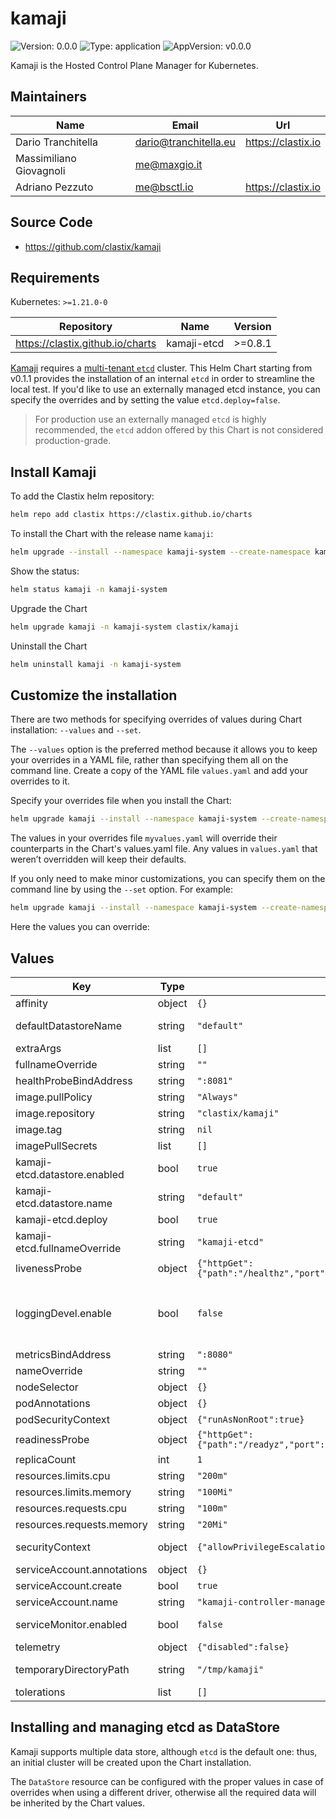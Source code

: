 # kamaji

![Version: 0.0.0](https://img.shields.io/badge/Version-0.0.0-informational?style=flat-square) ![Type: application](https://img.shields.io/badge/Type-application-informational?style=flat-square) ![AppVersion: v0.0.0](https://img.shields.io/badge/AppVersion-v0.0.0-informational?style=flat-square)

Kamaji is the Hosted Control Plane Manager for Kubernetes.

## Maintainers

| Name | Email | Url |
| ---- | ------ | --- |
| Dario Tranchitella | <dario@tranchitella.eu> | <https://clastix.io> |
| Massimiliano Giovagnoli | <me@maxgio.it> |  |
| Adriano Pezzuto | <me@bsctl.io> | <https://clastix.io> |

## Source Code

* <https://github.com/clastix/kamaji>

## Requirements

Kubernetes: `>=1.21.0-0`

| Repository | Name | Version |
|------------|------|---------|
| https://clastix.github.io/charts | kamaji-etcd | >=0.8.1 |

[Kamaji](https://github.com/clastix/kamaji) requires a [multi-tenant `etcd`](https://github.com/clastix/kamaji-internal/blob/master/deploy/getting-started-with-kamaji.md#setup-internal-multi-tenant-etcd) cluster.
This Helm Chart starting from v0.1.1 provides the installation of an internal `etcd` in order to streamline the local test. If you'd like to use an externally managed etcd instance, you can specify the overrides and by setting the value `etcd.deploy=false`.

> For production use an externally managed `etcd` is highly recommended, the `etcd` addon offered by this Chart is not considered production-grade.

## Install Kamaji
To add the Clastix helm repository:

```bash
helm repo add clastix https://clastix.github.io/charts
```

To install the Chart with the release name `kamaji`:

```bash
helm upgrade --install --namespace kamaji-system --create-namespace kamaji clastix/kamaji
```

Show the status:
```bash
helm status kamaji -n kamaji-system
```

Upgrade the Chart

```bash
helm upgrade kamaji -n kamaji-system clastix/kamaji
```

Uninstall the Chart

```bash
helm uninstall kamaji -n kamaji-system
```

## Customize the installation

There are two methods for specifying overrides of values during Chart installation: `--values` and `--set`.

The `--values` option is the preferred method because it allows you to keep your overrides in a YAML file, rather than specifying them all on the command line. Create a copy of the YAML file `values.yaml` and add your overrides to it.

Specify your overrides file when you install the Chart:

```bash
helm upgrade kamaji --install --namespace kamaji-system --create-namespace clastix/kamaji --values myvalues.yaml
```

The values in your overrides file `myvalues.yaml` will override their counterparts in the Chart's values.yaml file. Any values in `values.yaml` that weren’t overridden will keep their defaults.

If you only need to make minor customizations, you can specify them on the command line by using the `--set` option. For example:

```bash
helm upgrade kamaji --install --namespace kamaji-system --create-namespace clastix/kamaji --set etcd.deploy=false
```

Here the values you can override:

## Values

| Key | Type | Default | Description |
|-----|------|---------|-------------|
| affinity | object | `{}` | Kubernetes affinity rules to apply to Kamaji controller pods |
| defaultDatastoreName | string | `"default"` | If specified, all the Kamaji instances with an unassigned DataStore will inherit this default value. |
| extraArgs | list | `[]` | A list of extra arguments to add to the kamaji controller default ones |
| fullnameOverride | string | `""` |  |
| healthProbeBindAddress | string | `":8081"` | The address the probe endpoint binds to. (default ":8081") |
| image.pullPolicy | string | `"Always"` |  |
| image.repository | string | `"clastix/kamaji"` | The container image of the Kamaji controller. |
| image.tag | string | `nil` | Overrides the image tag whose default is the chart appVersion. |
| imagePullSecrets | list | `[]` |  |
| kamaji-etcd.datastore.enabled | bool | `true` |  |
| kamaji-etcd.datastore.name | string | `"default"` |  |
| kamaji-etcd.deploy | bool | `true` |  |
| kamaji-etcd.fullnameOverride | string | `"kamaji-etcd"` |  |
| livenessProbe | object | `{"httpGet":{"path":"/healthz","port":"healthcheck"},"initialDelaySeconds":15,"periodSeconds":20}` | The livenessProbe for the controller container |
| loggingDevel.enable | bool | `false` | Development Mode defaults(encoder=consoleEncoder,logLevel=Debug,stackTraceLevel=Warn). Production Mode defaults(encoder=jsonEncoder,logLevel=Info,stackTraceLevel=Error) (default false) |
| metricsBindAddress | string | `":8080"` | The address the metric endpoint binds to. (default ":8080") |
| nameOverride | string | `""` |  |
| nodeSelector | object | `{}` | Kubernetes node selector rules to schedule Kamaji controller |
| podAnnotations | object | `{}` | The annotations to apply to the Kamaji controller pods. |
| podSecurityContext | object | `{"runAsNonRoot":true}` | The securityContext to apply to the Kamaji controller pods. |
| readinessProbe | object | `{"httpGet":{"path":"/readyz","port":"healthcheck"},"initialDelaySeconds":5,"periodSeconds":10}` | The readinessProbe for the controller container |
| replicaCount | int | `1` | The number of the pod replicas for the Kamaji controller. |
| resources.limits.cpu | string | `"200m"` |  |
| resources.limits.memory | string | `"100Mi"` |  |
| resources.requests.cpu | string | `"100m"` |  |
| resources.requests.memory | string | `"20Mi"` |  |
| securityContext | object | `{"allowPrivilegeEscalation":false}` | The securityContext to apply to the Kamaji controller container only. It does not apply to the Kamaji RBAC proxy container. |
| serviceAccount.annotations | object | `{}` |  |
| serviceAccount.create | bool | `true` |  |
| serviceAccount.name | string | `"kamaji-controller-manager"` |  |
| serviceMonitor.enabled | bool | `false` | Toggle the ServiceMonitor true if you have Prometheus Operator installed and configured |
| telemetry | object | `{"disabled":false}` | Disable the analytics traces collection |
| temporaryDirectoryPath | string | `"/tmp/kamaji"` | Directory which will be used to work with temporary files. (default "/tmp/kamaji") |
| tolerations | list | `[]` | Kubernetes node taints that the Kamaji controller pods would tolerate |

## Installing and managing etcd as DataStore

Kamaji supports multiple data store, although `etcd` is the default one: thus, an initial cluster will be created upon the Chart installation.

The `DataStore` resource can be configured with the proper values in case of overrides when using a different driver, otherwise all the required data will be inherited by the Chart values.
